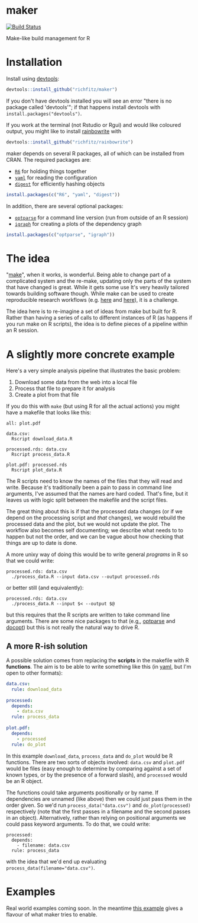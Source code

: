 # maker

[![Build Status](https://travis-ci.org/richfitz/maker.png?branch=master)](https://travis-ci.org/richfitz/maker)

Make-like build management for R

# Installation

Install using [devtools](https://github.com/hadley/devtools):

```r
devtools::install_github("richfitz/maker")
```

If you don't have devtools installed you will see an error "there is no package called 'devtools'"; if that happens install devtools with `install.packages("devtools")`.

If you work at the terminal (not Rstudio or Rgui) and would like coloured output, you might like to install [rainbowrite](https://github.com/richfitz/rainbowrite) with

```r
devtools::install_github("richfitz/rainbowrite")
```

maker depends on several R packages, all of which can be installed from CRAN.  The required packages are:

* [`R6`](http://cran.r-project.org/web/packages/R6) for holding things together
* [`yaml`](http://cran.r-project.org/web/packages/yaml) for reading the configuration
* [`digest`](http://cran.r-project.org/web/packages/digest) for efficiently hashing objects

```r
install.packages(c("R6", "yaml", "digest"))
```

In addition, there are several optional packages:

* [`optparse`](http://cran.r-project.org/web/packages/optparse) for a command line version (run from outside of an R session)
* [`igraph`](http://cran.r-project.org/web/packages/igraph) for creating a plots of the dependency graph

```r
install.packages(c("optparse", "igraph"))
```

# The idea

"[make](http://en.wikipedia.org/wiki/Make_(software))",
when it works, is wonderful.  Being able to change part of a complicated system and the re-make, updating only the parts of the system that have changed is great.  While it gets some use It's very heavily tailored towards building software though.  While make can be used to create reproducible research workflows (e.g. [here](http://www.bioinformaticszen.com/post/decomplected-workflows-makefiles/) and [here](http://kbroman.org/minimal_make/)), it is a challenge.

The idea here is to re-imagine a set of ideas from make but built for R.  Rather than having a series of calls to different instances of R (as happens if you run make on R scripts), the idea is to define pieces of a pipeline within an R session.

# A slightly more concrete example

Here's a very simple analysis pipeline that illustrates the basic problem:

1. Download some data from the web into a local file
2. Process that file to prepare it for analysis
3. Create a plot from that file

If you do this with `make` (but using R for all the actual actions) you might have a makefile that looks like this:

```make
all: plot.pdf
 
data.csv:
  Rscript download_data.R
 
processed.rds: data.csv
  Rscript process_data.R
 
plot.pdf: processed.rds
  Rscript plot_data.R
```

The R scripts need to know the names of the files that they will read and write.  Because it's traditionally been a pain to pass in command line arguments, I've assumed that the names are hard coded.  That's fine, but it leaves us with logic split between the makefile and the script files.

The great thing about this is if that the processed data changes (or if we depend on the processing script and *that* changes), we would rebuild the processed data and the plot, but we would not update the plot.  The workflow also becomes self documenting; we describe what needs to to happen but not the order, and we can be vague about how checking that things are up to date is done.

A more unixy way of doing this would be to write general *programs* in R so that we could write:

```
processed.rds: data.csv
  ./process_data.R --input data.csv --output processed.rds
```

or better still (and equivalently):

```
processed.rds: data.csv
  ./process_data.R --input $< --output $@
```

but this requires that the R scripts are written to take command line arguments.  There are some nice packages to that (e.g,, [optparse](http://cran.r-project.org/web/packages/optparse) and [docopt](http://cran.r-project.org/web/packages/docopt)) but this is not really the natural way to drive R.

## A more R-ish solution

A possible solution comes from replacing the **scripts** in the makefile with R **functions**.  The aim is to be able to write something like this (in [yaml](http://yaml.org), but I'm open to other formats):

```yaml
data.csv:
  rule: download_data
 
processed:
  depends:
    - data.csv
  rule: process_data
  
plot.pdf:
  depends:
    - processed
  rule: do_plot
```

In this example `download_data`, `process_data` and `do_plot` would be R functions.  There are two sorts of objects involved: `data.csv` and `plot.pdf` would be files (easy enough to determine by comparing against a set of known types, or by the presence of a forward slash), and `processed` would be an R object.

The functions could take arguments positionally or by name.  If dependencies are unnamed (like above) then we could just pass them in the order given.  So we'd run `process_data("data.csv")` and `do_plot(processed)` respectively (note that the first passes in a filename and the second passes in an object).  Alternatively, rather than relying on positional arguments we could pass keyword arguments.  To do that, we could write:

```
processed:
  depends:
    - filename: data.csv
  rule: process_data
```

with the idea that we'd end up evaluating `process_data(filename="data.csv")`.

# Examples

Real world examples coming soon.  In the meantime [this example](tests/testthat/maker3.yml) gives a flavour of what maker tries to enable.
